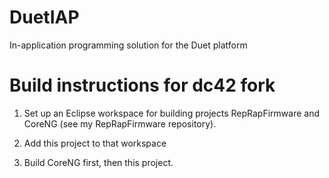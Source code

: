 # DuetIAP
In-application programming solution for the Duet platform

Build instructions for dc42 fork
================================
1. Set up an Eclipse workspace for building projects RepRapFirmware and CoreNG (see my RepRapFirmware repository).

2. Add this project to that workspace

3. Build CoreNG first, then this project.

